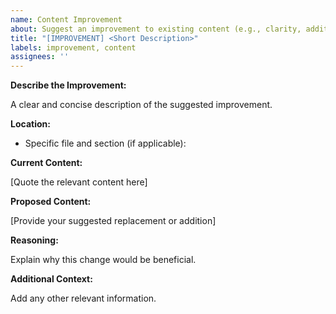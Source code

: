 ```yaml
---
name: Content Improvement
about: Suggest an improvement to existing content (e.g., clarity, additional information).
title: "[IMPROVEMENT] <Short Description>"
labels: improvement, content
assignees: ''
---
```


**Describe the Improvement:**

A clear and concise description of the suggested improvement.

**Location:**

* Specific file and section (if applicable):

**Current Content:**

[Quote the relevant content here]

**Proposed Content:**

[Provide your suggested replacement or addition]

**Reasoning:**

Explain why this change would be beneficial.

**Additional Context:**

Add any other relevant information.
